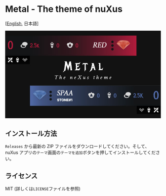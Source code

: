# Metal - The theme of nuXus

[[English](./Readme.md), 日本語]

![Thumbnail image](./work.soukun.prime/thumbnail.jpg "thumbnail")

## インストール方法

`Releases` から最新の ZIP ファイルをダウンロードしてください。そして、nuXus アプリの`テーマ`画面の`テーマを追加`ボタンを押してインストールしてください。

## ライセンス

MIT (詳しくは`LICENSE`ファイルを参照)
